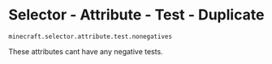 # Selector - Attribute - Test - Duplicate

`minecraft.selector.attribute.test.nonegatives`

These attributes cant have any negative tests.